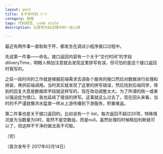 ```yaml
---
layout: post
title: 关于写代码（一）
category: 随笔
tags: 代码规范, code style
description: 记录写代码过程中的一些心得

---
```


最近有两件事一直耿耿于怀，都发生在调试小程序接口过程中。

先说第一件事——命名。接口返回内容有一个关于“交付时间”的字段 diliveryTime，明眼人稍加注意就会发现这里拼写有误，但可怕的是这个接口返回时我写的。

之前一段时间的工作就是根据前端需求去调各个服务的接口然后对数据进行处理和拼装，再供前端调用。当时其实就发现了这里的拼写错误，然后找到后端同学，得到的回复大意是数据库字段就这样写的，现在改动调整太大。为了所谓的统一或者以强迫症为借口，我也延续了错误的拼写。这事就这么过去了。现在回头来看，当时的不严谨就像洪水猛兽一样从上游传播到下游服务，积重难返。

第二件事也是关于接口返回的。比如说有一个 list，每次返回不超过20项，特殊情况是为当数量为0时，竟然不是空数组，而是null。虽然处理的时候稍加判断就可以了，但这样不干净的做法真不可取。


（完）

（首次发布于 2017年02月14日）
